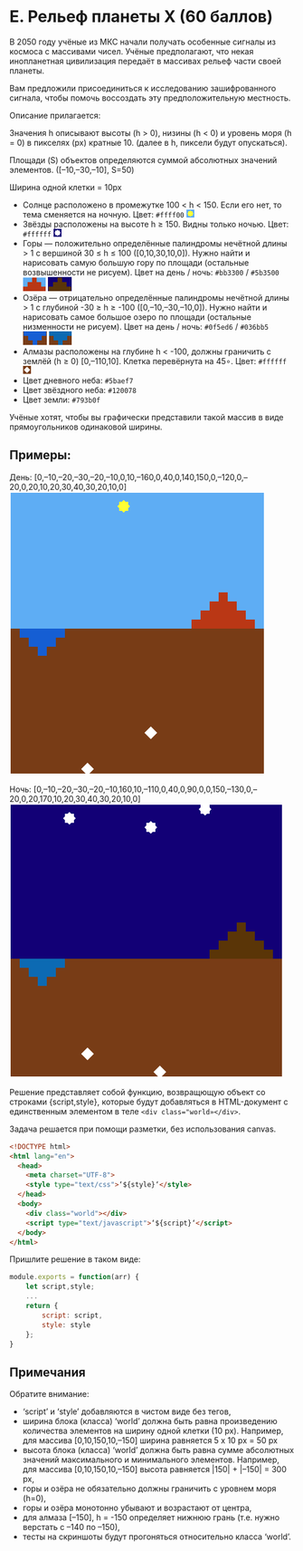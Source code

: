 # E. Рельеф планеты Х (60 баллов)

В 2050 году учёные из МКС начали получать особенные сигналы из космоса с массивами чисел. Учёные предполагают, что некая инопланетная цивилизация передаёт в массивах рельеф части своей планеты. 

Вам предложили присоединиться к исследованию зашифрованного сигнала, чтобы помочь воссоздать эту предположительную местность. 

Описание прилагается: 

Значения h описывают высоты (h > 0), низины (h < 0) и уровень моря (h = 0) в пикселях (px) кратные 10. (далее в h, пиксели будут опускаться). 

Площади (S) объектов определяются суммой абсолютных значений элементов. ([–10,–30,–10], S=50) 

Ширина одной клетки = 10px

- Солнце расположено в промежутке 100 < h < 150. Если его нет, то тема сменяется на ночную. Цвет: `#ffff00` ![Солнце](img/sun.jpg)
- Звёзды расположены на высоте h ≥ 150. Видны только ночью. Цвет: `#ffffff` ![Звезда](img/star.jpg)
- Горы — положительно определённые палиндромы нечётной длины > 1 с вершиной 30 ≤ h ≤ 100 ([0,10,30,10,0]). Нужно найти и нарисовать самую большую гору по площади (остальные возвышенности не рисуем). Цвет на день / ночь: `#bb3300` / `#5b3500` ![Горы](img/mday.jpg) ![Горы](img/mnight.jpg)
- Озёра — отрицательно определённые палиндромы нечётной длины > 1 с глубиной -30 ≥ h ≥ -100 ([0,–10,–30,–10,0]). Нужно найти и нарисовать самое большое озеро по площади (остальные низменности не рисуем). Цвет на день / ночь: `#0f5ed6` / `#036bb5` ![Озера](img/lday.jpg) ![Озера](img/lnight.jpg)
- Алмазы расположены на глубине h < -100, должны граничить с землёй (h ≥ 0) [0,–110,10]. Клетка перевёрнута на 45∘. Цвет: `#ffffff` ![Алмаз](img/diamond.jpg)
- Цвет дневного неба: `#5baef7`
- Цвет звёздного неба: `#120078`
- Цвет земли: `#793b0f`

Учёные хотят, чтобы вы графически представили такой массив в виде прямоугольников одинаковой ширины. 

## Примеры:
День: [0,–10,–20,–30,–20,–10,0,10,–160,0,40,0,140,150,0,–120,0,–20,0,20,10,20,30,40,30,20,10,0] 
![День](img/exampleday.png)

Ночь: [0,–10,–20,–30,–20,–10,160,10,–110,0,40,0,90,0,0,150,–130,0,–20,0,20,170,10,20,30,40,30,20,10,0] 
![Ночь](img/examplenight.png)

Решение представляет собой функцию, возвращющую объект со строками {script,style}, которые будут добавляться в HTML-документ с единственным элементом в теле `<div class="world»</div>`. 

Задача решается при помощи разметки, без использования canvas. 
```html
<!DOCTYPE html>  
<html lang="en">  
  <head>  
    <meta charset="UTF-8">  
    <style type="text/css">‘${style}‘</style>  
  </head>  
  <body>  
    <div class="world"></div>  
    <script type="text/javascript">‘${script}‘</script>  
  </body>  
</html>
```

Пришлите решение в таком виде: 
```javascript
module.exports = function(arr) {  
    let script,style;  
    ...  
    return {  
        script: script,  
        style: style  
    };  
}
```
## Примечания
Обратите внимание: 
- ‘script’ и ‘style’ добавляются в чистом виде без тегов,
- ширина блока (класса) ‘world’ должна быть равна произведению количества элементов на ширину одной клетки (10 px). Например, для массива [0,10,150,10,–150] ширина равняется 5 x 10 px = 50 px
- высота блока (класса) ‘world’ должна быть равна сумме абсолютных значений максимального и минимального элементов. Например, для массива [0,10,150,10,–150] высота равняется |150| + |–150| = 300 px,
- горы и озёра не обязательно должны граничить с уровнем моря (h=0),
- горы и озёра монотонно убывают и возрастают от центра,
- для алмаза [–150], h = -150 определяет нижнюю грань (т.е. нужно верстать с –140 по –150),
- тесты на скриншоты будут прогоняться относительно класса ‘world’.
